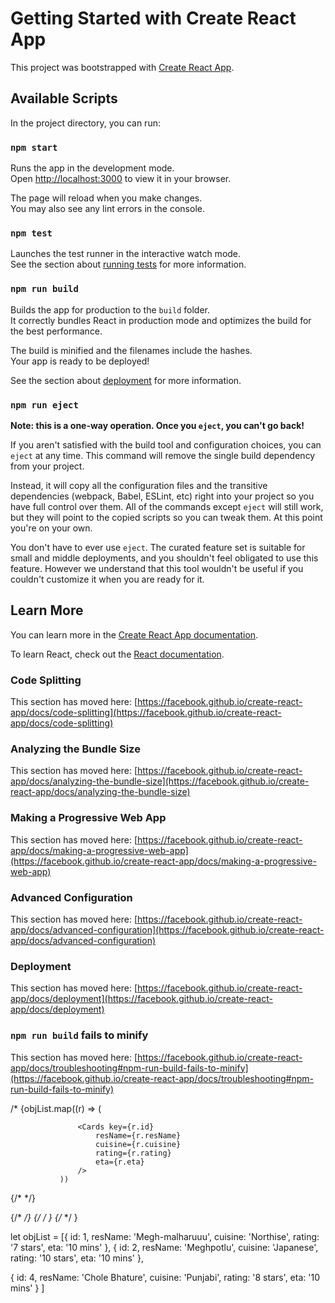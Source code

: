# Getting Started with Create React App

This project was bootstrapped with [Create React App](https://github.com/facebook/create-react-app).

## Available Scripts

In the project directory, you can run:

### `npm start`

Runs the app in the development mode.\
Open [http://localhost:3000](http://localhost:3000) to view it in your browser.

The page will reload when you make changes.\
You may also see any lint errors in the console.

### `npm test`

Launches the test runner in the interactive watch mode.\
See the section about [running tests](https://facebook.github.io/create-react-app/docs/running-tests) for more information.

### `npm run build`

Builds the app for production to the `build` folder.\
It correctly bundles React in production mode and optimizes the build for the best performance.

The build is minified and the filenames include the hashes.\
Your app is ready to be deployed!

See the section about [deployment](https://facebook.github.io/create-react-app/docs/deployment) for more information.

### `npm run eject`

**Note: this is a one-way operation. Once you `eject`, you can't go back!**

If you aren't satisfied with the build tool and configuration choices, you can `eject` at any time. This command will remove the single build dependency from your project.

Instead, it will copy all the configuration files and the transitive dependencies (webpack, Babel, ESLint, etc) right into your project so you have full control over them. All of the commands except `eject` will still work, but they will point to the copied scripts so you can tweak them. At this point you're on your own.

You don't have to ever use `eject`. The curated feature set is suitable for small and middle deployments, and you shouldn't feel obligated to use this feature. However we understand that this tool wouldn't be useful if you couldn't customize it when you are ready for it.

## Learn More

You can learn more in the [Create React App documentation](https://facebook.github.io/create-react-app/docs/getting-started).

To learn React, check out the [React documentation](https://reactjs.org/).

### Code Splitting

This section has moved here: [https://facebook.github.io/create-react-app/docs/code-splitting](https://facebook.github.io/create-react-app/docs/code-splitting)

### Analyzing the Bundle Size

This section has moved here: [https://facebook.github.io/create-react-app/docs/analyzing-the-bundle-size](https://facebook.github.io/create-react-app/docs/analyzing-the-bundle-size)

### Making a Progressive Web App

This section has moved here: [https://facebook.github.io/create-react-app/docs/making-a-progressive-web-app](https://facebook.github.io/create-react-app/docs/making-a-progressive-web-app)

### Advanced Configuration

This section has moved here: [https://facebook.github.io/create-react-app/docs/advanced-configuration](https://facebook.github.io/create-react-app/docs/advanced-configuration)

### Deployment

This section has moved here: [https://facebook.github.io/create-react-app/docs/deployment](https://facebook.github.io/create-react-app/docs/deployment)

### `npm run build` fails to minify

This section has moved here: [https://facebook.github.io/create-react-app/docs/troubleshooting#npm-run-build-fails-to-minify](https://facebook.github.io/create-react-app/docs/troubleshooting#npm-run-build-fails-to-minify)

 /* {objList.map((r) => (
                   
                   <Cards key={r.id}
                       resName={r.resName}
                       cuisine={r.cuisine}
                       rating={r.rating}
                       eta={r.eta}
                   />
               ))
   

   
{/* <Cards resName={objList[0].resName} cuisine= {objList[0].cuisine} rating={objList[0].rating}/>
        <Cards resName={objList[1].resName} cuisine= {objList[1].cuisine} rating={objList[1].rating}/> */}


{/* <Cards resName={objList[0].resName} cuisine="Cuisine of North "  rating = "5 stars" eta="25 mins"/>
          <Cards resName="Thalaiva" cuisine="Tamil "  rating = "3 stars" eta="30 mins"/> */}
{/* <Cards /><Cards /><Cards /><Cards /><Cards /><Cards /> */ }
{/* <Cards /><Cards /><Cards /><Cards /><Cards /><Cards /><Cards /><Cards /> */ }




let objList = [{
    id: 1,
    resName: 'Megh-malharuuu',
    cuisine: 'Northise',
    rating: '7 stars',
    eta: '10 mins'
}, {
    id: 2,
    resName: 'Meghpotlu',
    cuisine: 'Japanese',
    rating: '10 stars',
    eta: '10 mins'
},

{
    id: 4,
    resName: 'Chole Bhature',
    cuisine: 'Punjabi',
    rating: '8 stars',
    eta: '10 mins'
}
]
